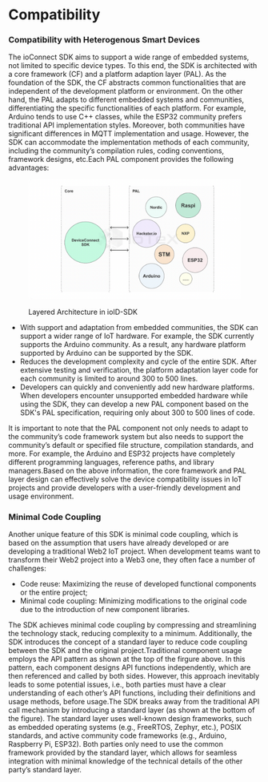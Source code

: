# Compatibility

### Compatibility with Heterogenous Smart Devices

The ioConnect SDK aims to support a wide range of embedded systems, not limited to specific device types. To this end, the SDK is architected with a core framework (CF) and a platform adaption layer (PAL). As the foundation of the SDK, the CF abstracts common functionalities that are independent of the development platform or environment. On the other hand, the PAL adapts to different embedded systems and communities, differentiating the specific functionalities of each platform. For example, Arduino tends to use C++ classes, while the ESP32 community prefers traditional API implementation styles. Moreover, both communities have significant differences in MQTT implementation and usage. However, the SDK can accommodate the implementation methods of each community, including the community’s compilation rules, coding conventions, framework designs, etc.Each PAL component provides the following advantages:

<figure><img src="../../.gitbook/assets/image (2) (1) (1) (1).png" alt=""><figcaption><p>Layered Architecture in ioID-SDK</p></figcaption></figure>

* With support and adaptation from embedded communities, the SDK can support a wider range of IoT hardware. For example, the SDK currently supports the Arduino community. As a result, any hardware platform supported by Arduino can be supported by the SDK.
* Reduces the development complexity and cycle of the entire SDK. After extensive testing and verification, the platform adaptation layer code for each community is limited to around 300 to 500 lines.
* Developers can quickly and conveniently add new hardware platforms. When developers encounter unsupported embedded hardware while using the SDK, they can develop a new PAL component based on the SDK's PAL specification, requiring only about 300 to 500 lines of code.

It is important to note that the PAL component not only needs to adapt to the community’s code framework system but also needs to support the community’s default or specified file structure, compilation standards, and more. For example, the Arduino and ESP32 projects have completely different programming languages, reference paths, and library managers.Based on the above information, the core framework and PAL layer design can effectively solve the device compatibility issues in IoT projects and provide developers with a user-friendly development and usage environment.

### Minimal Code Coupling

Another unique feature of this SDK is minimal code coupling, which is based on the assumption that users have already developed or are developing a traditional Web2 IoT project. When development teams want to transform their Web2 project into a Web3 one, they often face a number of challenges:

* Code reuse: Maximizing the reuse of developed functional components or the entire project;
* Minimal code coupling: Minimizing modifications to the original code due to the introduction of new component libraries.

The SDK achieves minimal code coupling by compressing and streamlining the technology stack, reducing complexity to a minimum. Additionally, the SDK introduces the concept of a standard layer to reduce code coupling between the SDK and the original project.Traditional component usage employs the API pattern as shown at the top of the firgure above. In this pattern, each component designs API functions independently, which are then referenced and called by both sides. However, this approach inevitably leads to some potential issues, i.e., both parties must have a clear understanding of each other’s API functions, including their definitions and usage methods, before usage.The SDK breaks away from the traditional API call mechanism by introducing a standard layer (as shown at the bottom of the figure). The standard layer uses well-known design frameworks, such as embedded operating systems (e.g., FreeRTOS, Zephyr, etc.), POSIX standards, and active community code frameworks (e.g., Arduino, Raspberry Pi, ESP32). Both parties only need to use the common framework provided by the standard layer, which allows for seamless integration with minimal knowledge of the technical details of the other party’s standard layer.

<figure><img src="https://iotex.larksuite.com/space/api/box/stream/download/asynccode/?code=M2UwMzQwODA2N2U5ODM3YWNhNWMwNTE0NGMzOGMxYzVfY3ZhMHZldTMybE9UcVBxa0tZTThnQkcxNlh3U2lva1RfVG9rZW46U1RtemJFYjZub1dRTTd4ODYyVXV4VUF1czJjXzE3MTY1NTg5MTY6MTcxNjU2MjUxNl9WNA" alt="" width="375"><figcaption></figcaption></figure>
